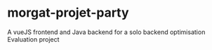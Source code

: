 # morgat-projet-party
A vueJS frontend and Java backend for a solo backend optimisation Evaluation project
